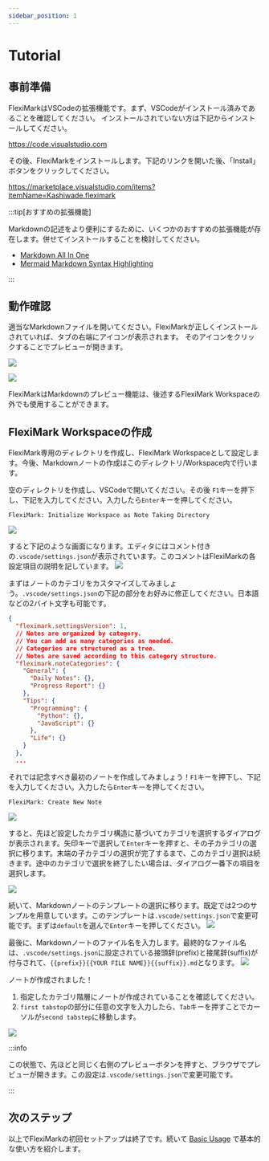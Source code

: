```yaml
---
sidebar_position: 1
---
```


# Tutorial

## 事前準備

FlexiMarkはVSCodeの拡張機能です。まず、VSCodeがインストール済みであることを確認してください。
インストールされていない方は下記からインストールしてください。

https://code.visualstudio.com

その後、FlexiMarkをインストールします。下記のリンクを開いた後、「Install」ボタンをクリックしてください。

https://marketplace.visualstudio.com/items?itemName=Kashiwade.fleximark

:::tip[おすすめの拡張機能]

Markdownの記述をより便利にするために、いくつかのおすすめの拡張機能が存在します。併せてインストールすることを検討してください。

- [Markdown All In One](https://marketplace.visualstudio.com/items?itemName=yzhang.markdown-all-in-one)
- [Mermaid Markdown Syntax Highlighting](https://marketplace.visualstudio.com/items?itemName=bpruitt-goddard.mermaid-markdown-syntax-highlighting)

:::

## 動作確認

適当なMarkdownファイルを開いてください。FlexiMarkが正しくインストールされていれば、タブの右端にアイコンが表示されます。
そのアイコンをクリックすることでプレビューが開きます。

![](img/tutorial/00_preview-icon.png)

![](img/tutorial/01_preview-icon-click-result.png)

FlexiMarkはMarkdownのプレビュー機能は、後述するFlexiMark Workspaceの外でも使用することができます。

## FlexiMark Workspaceの作成

FlexiMark専用のディレクトリを作成し、FlexiMark Workspaceとして設定します。今後、Markdownノートの作成はこのディレクトリ/Workspace内で行います。

空のディレクトリを作成し、VSCodeで開いてください。その後 `F1`キーを押下し、下記を入力してください。入力したら`Enter`キーを押してください。
```plaintext
FlexiMark: Initialize Workspace as Note Taking Directory
```
![](img/tutorial/02_prompt_initialize_command.png)

すると下記のような画面になります。エディタにはコメント付きの`.vscode/settings.json`が表示されています。このコメントはFlexiMarkの各設定項目の説明を記しています。
![](img/tutorial/03_workspace_initialized.png)

まずはノートのカテゴリをカスタマイズしてみましょう。`.vscode/settings.json`の下記の部分をお好みに修正してください。日本語などの2バイト文字も可能です。

```json title=".vscode/settings.json" {8-18}
{
  "fleximark.settingsVersion": 1,
  // Notes are organized by category.
  // You can add as many categories as needed.
  // Categories are structured as a tree.
  // Notes are saved according to this category structure.
  "fleximark.noteCategories": {
    "General": {
      "Daily Notes": {},
      "Progress Report": {}
    },
    "Tips": {
      "Programming": {
        "Python": {},
        "JavaScript": {}
      },
      "Life": {}
    }
  },
  ...
```

それでは記念すべき最初のノートを作成してみましょう！`F1`キーを押下し、下記を入力してください。入力したら`Enter`キーを押してください。
```plaintext
FlexiMark: Create New Note
```
![](img/tutorial/04_create_first_note.png)

すると、先ほど設定したカテゴリ構造に基づいてカテゴリを選択するダイアログが表示されます。矢印キーで選択して`Enter`キーを押すと、その子カテゴリの選択に移ります。末端の子カテゴリの選択が完了するまで、このカテゴリ選択は続きます。途中のカテゴリで選択を終了したい場合は、ダイアログ一番下の項目を選択します。

![](img/tutorial/05_choose_category.png)

続いて、Markdownノートのテンプレートの選択に移ります。既定では2つのサンプルを用意しています。このテンプレートは`.vscode/settings.json`で変更可能です。まずは`default`を選んで`Enter`キーを押してください。
![](img/tutorial/06_choose_template.png)

最後に、Markdownノートのファイル名を入力します。最終的なファイル名は、`.vscode/settings.json`に設定されている接頭辞(prefix)と接尾辞(suffix)が付与されて、`{{prefix}}{{YOUR FILE NAME}}{{suffix}}.md`となります。
![](img/tutorial/07_input_filename.png)

ノートが作成されました！
1. 指定したカテゴリ階層にノートが作成されていることを確認してください。
2. `first tabstop`の部分に任意の文字を入力したら、`Tab`キーを押すことでカーソルが`second tabstep`に移動します。

![](img/tutorial/08_note_created.png)

:::info

この状態で、先ほどと同じく右側のプレビューボタンを押すと、ブラウザでプレビューが開きます。この設定は`.vscode/settings.json`で変更可能です。

:::

## 次のステップ

以上でFlexiMarkの初回セットアップは終了です。続いて [Basic Usage](/docs/category/basic-usage) で基本的な使い方を紹介します。